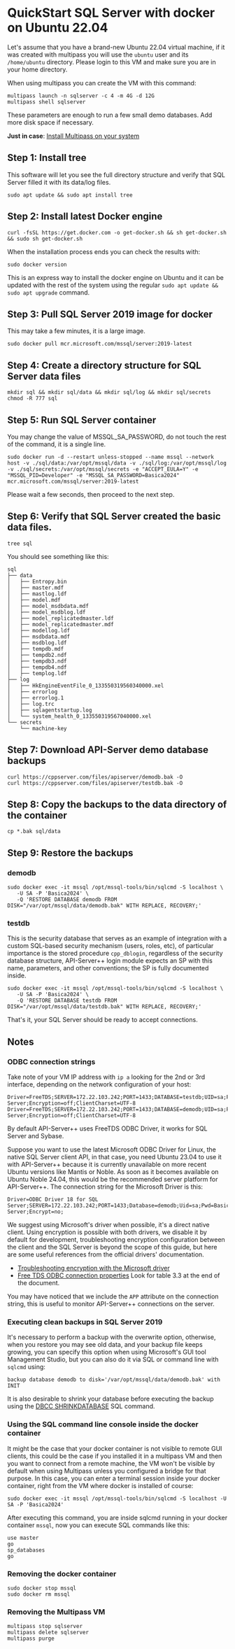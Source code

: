 # QuickStart SQL Server with docker on Ubuntu 22.04

Let's assume that you have a brand-new Ubuntu 22.04 virtual machine, if it was created with multipass you will use the `ubuntu` user and its `/home/ubuntu` directory.
Please login to this VM and make sure you are in your home directory.

When using multipass you can create the VM with this command:
```
multipass launch -n sqlserver -c 4 -m 4G -d 12G
multipass shell sqlserver
```
These parameters are enough to run a few small demo databases. Add more disk space if necessary.

__Just in case__: [Install Multipass on your system](https://multipass.run/install)

## Step 1: Install tree
This software will let you see the full directory structure and verify that SQL Server filled it with its data/log files.
```
sudo apt update && sudo apt install tree
```

## Step 2: Install latest Docker engine
```
curl -fsSL https://get.docker.com -o get-docker.sh && sh get-docker.sh && sudo sh get-docker.sh
```
When the installation process ends you can check the results with:
```
sudo docker version
```
This is an express way to install the docker engine on Ubuntu and it can be updated with the rest of the system using the regular `sudo apt update && sudo apt upgrade` command.

## Step 3: Pull SQL Server 2019 image for docker
This may take a few minutes, it is a large image.
```
sudo docker pull mcr.microsoft.com/mssql/server:2019-latest
```

## Step 4: Create a directory structure for SQL Server data files
```
mkdir sql && mkdir sql/data && mkdir sql/log && mkdir sql/secrets
chmod -R 777 sql
```

## Step 5: Run SQL Server container
You may change the value of MSSQL_SA_PASSWORD, do not touch the rest of the command, it is a single line.
```
sudo docker run -d --restart unless-stopped --name mssql --network host -v ./sql/data:/var/opt/mssql/data -v ./sql/log:/var/opt/mssql/log -v ./sql/secrets:/var/opt/mssql/secrets -e "ACCEPT_EULA=Y" -e "MSSQL_PID=Developer" -e "MSSQL_SA_PASSWORD=Basica2024" mcr.microsoft.com/mssql/server:2019-latest
```
Please wait a few seconds, then proceed to the next step.

## Step 6: Verify that SQL Server created the basic data files.
```
tree sql
```

You should see something like this:
```
sql
├── data
│   ├── Entropy.bin
│   ├── master.mdf
│   ├── mastlog.ldf
│   ├── model.mdf
│   ├── model_msdbdata.mdf
│   ├── model_msdblog.ldf
│   ├── model_replicatedmaster.ldf
│   ├── model_replicatedmaster.mdf
│   ├── modellog.ldf
│   ├── msdbdata.mdf
│   ├── msdblog.ldf
│   ├── tempdb.mdf
│   ├── tempdb2.ndf
│   ├── tempdb3.ndf
│   ├── tempdb4.ndf
│   ├── templog.ldf
├── log
│   ├── HkEngineEventFile_0_133550319560340000.xel
│   ├── errorlog
│   ├── errorlog.1
│   ├── log.trc
│   ├── sqlagentstartup.log
│   └── system_health_0_133550319567040000.xel
└── secrets
    └── machine-key
```

## Step 7: Download API-Server demo database backups
```
curl https://cppserver.com/files/apiserver/demodb.bak -O
curl https://cppserver.com/files/apiserver/testdb.bak -O

```

## Step 8: Copy the backups to the data directory of the container
```
cp *.bak sql/data
```

## Step 9: Restore the backups

### demodb
```
sudo docker exec -it mssql /opt/mssql-tools/bin/sqlcmd -S localhost \
   -U SA -P 'Basica2024' \
   -Q 'RESTORE DATABASE demodb FROM DISK="/var/opt/mssql/data/demodb.bak" WITH REPLACE, RECOVERY;'
```

### testdb
This is the security database that serves as an example of integration with a custom SQL-based security mechanism (users, roles, etc), of particular importance is the stored procedure `cpp_dblogin`, regardless of the security database structure, API-Server++ login module expects an SP with this name, parameters, and other conventions; the SP is fully documented inside.
```
sudo docker exec -it mssql /opt/mssql-tools/bin/sqlcmd -S localhost \
   -U SA -P 'Basica2024' \
   -Q 'RESTORE DATABASE testdb FROM DISK="/var/opt/mssql/data/testdb.bak" WITH REPLACE, RECOVERY;'
```

That's it, your SQL Server should be ready to accept connections.

## Notes

### ODBC connection strings
Take note of your VM IP address with `ip a` looking for the 2nd or 3rd interface, depending on the network configuration of your host:
```
Driver=FreeTDS;SERVER=172.22.103.242;PORT=1433;DATABASE=testdb;UID=sa;PWD=Basica2024;APP=API-Server;Encryption=off;ClientCharset=UTF-8
Driver=FreeTDS;SERVER=172.22.103.242;PORT=1433;DATABASE=demodb;UID=sa;PWD=Basica2024;APP=API-Server;Encryption=off;ClientCharset=UTF-8
```
By default API-Server++ uses FreeTDS ODBC Driver, it works for SQL Server and Sybase.

Suppose you want to use the latest Microsoft ODBC Driver for Linux, the native SQL Server client API, in that case, you need Ubuntu 23.04 to use it with API-Server++ because it is currently unavailable on more recent Ubuntu versions like Mantis or Noble. As soon as it becomes available on Ubuntu Noble 24.04, this would be the recommended server platform for API-Server++.
The connection string for the Microsoft Driver is this:
```
Driver=ODBC Driver 18 for SQL Server;SERVER=172.22.103.242;PORT=1433;Database=demodb;Uid=sa;Pwd=Basica2024;APP=API-Server;Encrypt=no;
```
We suggest using Microsoft's driver when possible, it's a direct native client. Using encryption is possible with both drivers, we disable it by default for development, troubleshooting encryption configuration between the client and the SQL Server is beyond the scope of this guide, but here are some useful references from the official drivers' documentation.
* [Troubleshooting encryption with the Microsoft driver](https://learn.microsoft.com/en-us/sql/connect/odbc/connection-troubleshooting?view=sql-server-ver16)
* [Free TDS ODBC connection properties](https://www.freetds.org/userguide/freetdsconf.html) Look for table 3.3 at the end of the document.

You may have noticed that we include the `APP` attribute on the connection string, this is useful to monitor API-Server++ connections on the server.

### Executing clean backups in SQL Server 2019
It's necessary to perform a backup with the overwrite option, otherwise, when you restore you may see old data, and your backup file keeps growing, you can specify this option when using Microsoft's GUI tool Management Studio, but you can also do it via SQL or command line with `sqlcmd` using:
```
backup database demodb to disk='/var/opt/mssql/data/demodb.bak' with INIT
```
It is also desirable to shrink your database before executing the backup using the [DBCC SHRINKDATABASE](https://learn.microsoft.com/en-us/sql/t-sql/database-console-commands/dbcc-shrinkdatabase-transact-sql?view=sql-server-ver16) SQL command.

### Using the SQL command line console inside the docker container
It might be the case that your docker container is not visible to remote GUI clients, this could be the case if you installed it in a multipass VM and then you want to connect from a remote machine, the VM won't be visible by default when using Multipass unless you configured a bridge for that purpose. In this case, you can enter a terminal session inside your docker container, right from the VM where docker is installed of course:
```
sudo docker exec -it mssql /opt/mssql-tools/bin/sqlcmd -S localhost -U SA -P 'Basica2024'
```
After executing this command, you are inside sqlcmd running in your docker container  `mssql`, now you can execute SQL commands like this:
```
use master
go
sp_databases
go
```

### Removing the docker container
```
sudo docker stop mssql
sudo docker rm mssql
```

### Removing the Multipass VM
```
multipass stop sqlserver
multipass delete sqlserver
multipass purge
```
